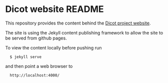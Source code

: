 Dicot website README
====================

This repository provides the content behind the [Dicot project
website](http://dicot-project.github.io).

The site is using the Jekyll content publishing framework to allow the site to
be served from github pages.

To view the content locally before pushing run

```
  $ jekyll serve
```

and then point a web browser to

```
  http://localhost:4000/
```
